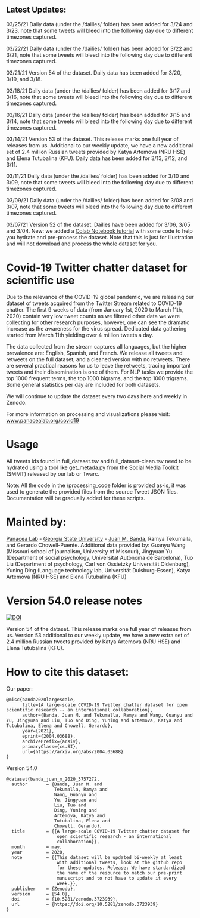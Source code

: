 ## Latest Updates:

03/25/21 Daily data (under the /dailies/ folder) has been added for 3/24 and 3/23, note that some tweets will bleed into the following day due to different timezones captured.

03/22/21 Daily data (under the /dailies/ folder) has been added for 3/22 and 3/21, note that some tweets will bleed into the following day due to different timezones captured.

03/21/21 Version 54 of the dataset. Daily data has been added for 3/20, 3/19, and 3/18.

03/18/21 Daily data (under the /dailies/ folder) has been added for 3/17 and 3/16, note that some tweets will bleed into the following day due to different timezones captured.

03/16/21 Daily data (under the /dailies/ folder) has been added for 3/15 and 3/14, note that some tweets will bleed into the following day due to different timezones captured.

03/14/21 Version 53 of the dataset. This release marks one full year of releases from us. Additional to our weekly update, we have a new additional set of 2.4 million Russian tweets provided by Katya Artemova (NRU HSE) and Elena Tutubalina (KFU). Daily data has been added for 3/13, 3/12, and 3/11.

03/11/21 Daily data (under the /dailies/ folder) has been added for 3/10 and 3/09, note that some tweets will bleed into the following day due to different timezones captured.

03/09/21 Daily data (under the /dailies/ folder) has been added for 3/08 and 3/07, note that some tweets will bleed into the following day due to different timezones captured.

03/07/21 Version 52 of the dataset. Dailies have been added for 3/06, 3/05 and 3/04. New: we added a [Colab Notebook tutorial](COVID_19_dataset_Tutorial.ipynb) with some code to help you hydrate and pre-process the dataset. Note that this is just for illustration and will not download and process the whole dataset for you.

# Covid-19 Twitter chatter dataset for scientific use

Due to the relevance of the COVID-19 global pandemic, we are releasing our dataset of tweets acquired from the Twitter Stream related to COVID-19 chatter. The first 9 weeks of data (from January 1st, 2020 to March 11th, 2020) contain very low tweet counts as we filtered other data we were collecting for other research purposes, however, one can see the dramatic increase as the awareness for the virus spread. Dedicated data gathering started from March 11th yielding over 4 million tweets a day.

The data collected from the stream captures all languages, but the higher prevalence are:  English, Spanish, and French. We release all tweets and retweets on the full dataset, and a cleaned version with no retweets. There are several practical reasons for us to leave the retweets, tracing important tweets and their dissemination is one of them. For NLP tasks we provide the top 1000 frequent terms, the top 1000 bigrams, and the top 1000 trigrams. Some general statistics per day are included for both datasets.

We will continue to update the dataset every two days here and weekly in Zenodo. 

For more information on processing and visualizations please visit: www.panacealab.org/covid19

# Usage 

All tweets ids found in full_dataset.tsv and full_dataset-clean.tsv need to be hydrated using a tool like get_metada.py from the Social Media Toolkit (SMMT) released by our lab or Twarc. 

Note: All the code in the /processing_code folder is provided as-is, it was used to generate the provided files from the source Tweet JSON files. Documentation will be gradually added for these scripts. 

# Mainted by:

[Panacea Lab](www.panacealab.org) - [Georgia State University](www.gsu.edu) - [Juan M. Banda](www.jmbanda.com), Ramya Tekumalla, and Gerardo Chowell-Puente.
Additional data provided by: Guanyu Wang (Missouri school of journalism, University of Missouri), Jingyuan Yu (Department of social psychology, Universitat Autònoma de Barcelona), Tuo Liu (Department of psychology, Carl von Ossietzky Universität Oldenburg), Yuning Ding (Language technology lab, Universität Duisburg-Essen), Katya Artemova (NRU HSE) and Elena Tutubalina (KFU)

# Version 54.0 release notes

[![DOI](https://zenodo.org/badge/DOI/10.5281/zenodo.4626181.svg)](https://doi.org/10.5281/zenodo.4626181)

Version 54 of the dataset. This release marks one full year of releases from us. Version 53 additional to our weekly update, we have a new extra set of 2.4 million Russian tweets provided by Katya Artemova (NRU HSE) and Elena Tutubalina (KFU). 

# How to cite this dataset:

Our paper: 
```
@misc{banda2020largescale,
      title={A large-scale COVID-19 Twitter chatter dataset for open scientific research -- an international collaboration}, 
      author={Banda, Juan M. and Tekumalla, Ramya and Wang, Guanyu and Yu, Jingyuan and Liu, Tuo and Ding, Yuning and Artemova, Katya and Tutubalinа, Elena and Chowell, Gerardo},
      year={2021},
      eprint={2004.03688},
      archivePrefix={arXiv},
      primaryClass={cs.SI},
      url={https://arxiv.org/abs/2004.03688}
}

```

Version 54.0

```
@dataset{banda_juan_m_2020_3757272,
  author       = {Banda, Juan M. and
                  Tekumalla, Ramya and
                  Wang, Guanyu and
                  Yu, Jingyuan and
                  Liu, Tuo and
                  Ding, Yuning and
                  Artemova, Katya and
                  Tutubalinа, Elena and
                  Chowell, Gerardo},
  title        = {{A large-scale COVID-19 Twitter chatter dataset for 
                   open scientific research - an international
                   collaboration}},
  month        = may,
  year         = 2020,
  note         = {{This dataset will be updated bi-weekly at least 
                   with additional tweets, look at the github repo
                   for these updates. Release: We have standardized
                   the name of the resource to match our pre-print
                   manuscript and to not have to update it every
                   week.}},
  publisher    = {Zenodo},
  version      = {54.0},
  doi          = {10.5281/zenodo.3723939},
  url          = {https://doi.org/10.5281/zenodo.3723939}
}

```
